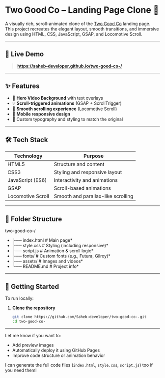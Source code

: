 # Two Good Co – Landing Page Clone 🌿

A visually rich, scroll-animated clone of the [Two Good Co](https://twogood.com.au) landing page. This project recreates the elegant layout, smooth transitions, and immersive design using HTML, CSS, JavaScript, GSAP, and Locomotive Scroll.

---

## 🔗 Live Demo

>  
> **https://saheb-developer.github.io/two-good-co-/**
---

## ✨ Features

- 🎥 **Hero Video Background** with text overlays
- 💡 **Scroll-triggered animations** (GSAP + ScrollTrigger)
- 🧭 **Smooth scrolling experience** (Locomotive Scroll)
- 📱 **Mobile responsive design**
- 🎨 Custom typography and styling to match the original

---

## 🛠 Tech Stack

| Technology         | Purpose                                  |
|-------------------|------------------------------------------|
| HTML5             | Structure and content                    |
| CSS3              | Styling and responsive layout            |
| JavaScript (ES6)  | Interactivity and animations             |
| GSAP              | Scroll-based animations                  |
| Locomotive Scroll | Smooth and parallax-like scrolling       |

---

## 📁 Folder Structure

two-good-co-/
* ├── index.html         # Main page*
* ├──  style.css          # Styling (including responsive)* 
* ├── script.js          # Animation & scroll logic*
* ├── fonts/             # Custom fonts (e.g., Futura, Gilroy)*
* ├── assets/            # Images and videos*
* └── README.md          # Project info*

---

## 🚀 Getting Started

To run locally:

1. **Clone the repository**
   ```bash
   git clone https://github.com/Saheb-developer/two-good-co-.git
   cd two-good-co-
---

Let me know if you want to:
- Add preview images
- Automatically deploy it using GitHub Pages
- Improve code structure or animation behavior

I can generate the full code files (`index.html`, `style.css`, `script.js`) too if you need them!
